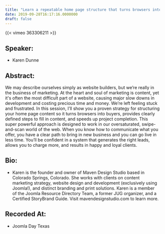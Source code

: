 ```yaml
---
title: "Learn a repeatable home page structure that turns browsers into buyers"
date: 2019-09-28T16:17:16.0000000
draft: false
---
```


{{< vimeo 363306211 >}}

## Speaker:

 - Karen Dunne

## Abstract:

<p>We may describe ourselves simply as website builders, but we’re really in the business of marketing. At the heart and soul of marketing is content, yet it's often the most difficult part of a website, causing major slow downs in development and costing precious time and money. We’re left feeling stuck and frustrated. In this session, I’ll show you a proven strategy for structuring your home page content so it turns browsers into buyers, provides clearly defined steps to fill in content, and speeds up project completion. This super powerful approach is designed to work in our oversaturated, swipe-and-scan world of the web. When you know how to communicate what you offer, you have a clear path to bring in new business and you can go live in less time. You’ll be confident in a system that generates the right leads, allows you to charge more, and results in happy and loyal clients. </p>

## Bio:

 - <p>Karen is the founder and owner of Maven Design Studio based in Colorado Springs, Colorado. She works with clients on content marketing strategy, website design and development (exclusively using Joomla!), and distinct branding and print solutions. Karen is a member of the Joomla Resource Directory Team, a former JUG organizer, and a Certified StoryBrand Guide. Visit mavendesignstudio.com to learn more.</p>

## Recorded At:

 - Joomla Day Texas

